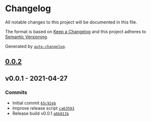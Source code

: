# Changelog

All notable changes to this project will be documented in this file.

The format is based on [Keep a Changelog](https://keepachangelog.com/en/1.0.0/)
and this project adheres to [Semantic Versioning](https://semver.org/spec/v2.0.0.html).

Generated by [`auto-changelog`](https://github.com/CookPete/auto-changelog).

## [0.0.2](https://github.com/GELight/whitespacesv/compare/v0.0.1...0.0.2)

## v0.0.1 - 2021-04-27

### Commits

- Initial commit [`65c92eb`](https://github.com/GELight/whitespacesv/commit/65c92eb73b5fc69977cd841fa939b4f5f73bb8c7)
- Improve release script [`ca63593`](https://github.com/GELight/whitespacesv/commit/ca635935a101d622274e9a73b8cc6dd54507eb2f)
- Release build v0.0.1 [`a6b811b`](https://github.com/GELight/whitespacesv/commit/a6b811bc00ff9615ac176b4824ec518321af52cd)
